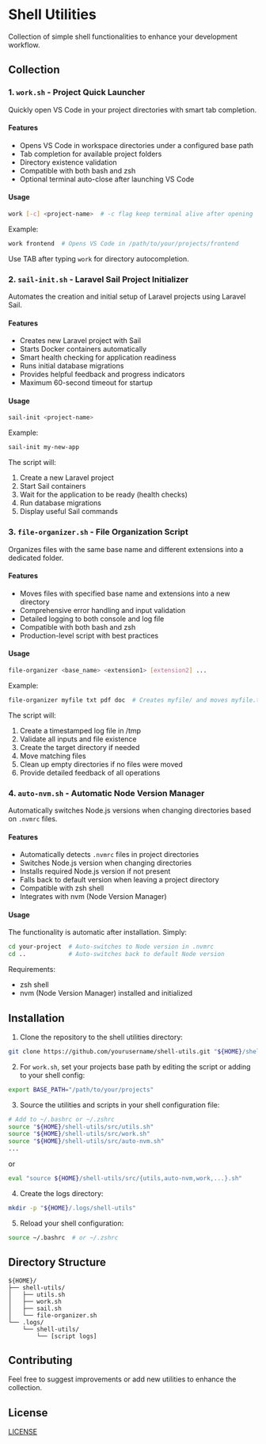 # Shell Utilities

Collection of simple shell functionalities to enhance your development workflow.

## Collection

### 1. `work.sh` - Project Quick Launcher

Quickly open VS Code in your project directories with smart tab completion.

#### Features

-   Opens VS Code in workspace directories under a configured base path
-   Tab completion for available project folders
-   Directory existence validation
-   Compatible with both bash and zsh
-   Optional terminal auto-close after launching VS Code

#### Usage

```bash
work [-c] <project-name>  # -c flag keep terminal alive after opening
```

Example:

```bash
work frontend  # Opens VS Code in /path/to/your/projects/frontend
```

Use TAB after typing `work` for directory autocompletion.

### 2. `sail-init.sh` - Laravel Sail Project Initializer

Automates the creation and initial setup of Laravel projects using Laravel Sail.

#### Features

-   Creates new Laravel project with Sail
-   Starts Docker containers automatically
-   Smart health checking for application readiness
-   Runs initial database migrations
-   Provides helpful feedback and progress indicators
-   Maximum 60-second timeout for startup

#### Usage

```bash
sail-init <project-name>
```

Example:

```bash
sail-init my-new-app
```

The script will:

1. Create a new Laravel project
2. Start Sail containers
3. Wait for the application to be ready (health checks)
4. Run database migrations
5. Display useful Sail commands

### 3. `file-organizer.sh` - File Organization Script

Organizes files with the same base name and different extensions into a dedicated folder.

#### Features

-   Moves files with specified base name and extensions into a new directory
-   Comprehensive error handling and input validation
-   Detailed logging to both console and log file
-   Compatible with both bash and zsh
-   Production-level script with best practices

#### Usage

```bash
file-organizer <base_name> <extension1> [extension2] ...
```

Example:

```bash
file-organizer myfile txt pdf doc  # Creates myfile/ and moves myfile.txt, myfile.pdf, myfile.doc into it
```

The script will:

1. Create a timestamped log file in /tmp
2. Validate all inputs and file existence
3. Create the target directory if needed
4. Move matching files
5. Clean up empty directories if no files were moved
6. Provide detailed feedback of all operations

### 4. `auto-nvm.sh` - Automatic Node Version Manager

Automatically switches Node.js versions when changing directories based on `.nvmrc` files.

#### Features

-   Automatically detects `.nvmrc` files in project directories
-   Switches Node.js version when changing directories
-   Installs required Node.js version if not present
-   Falls back to default version when leaving a project directory
-   Compatible with zsh shell
-   Integrates with nvm (Node Version Manager)

#### Usage

The functionality is automatic after installation. Simply:

```bash
cd your-project  # Auto-switches to Node version in .nvmrc
cd ..            # Auto-switches back to default Node version
```

Requirements:

-   zsh shell
-   nvm (Node Version Manager) installed and initialized

## Installation

1. Clone the repository to the shell utilities directory:

```bash
git clone https://github.com/yourusername/shell-utils.git "${HOME}/shell-utils"
```

2. For `work.sh`, set your projects base path by editing the script or adding to your shell config:

```bash
export BASE_PATH="/path/to/your/projects"
```

3. Source the utilities and scripts in your shell configuration file:

```bash
# Add to ~/.bashrc or ~/.zshrc
source "${HOME}/shell-utils/src/utils.sh"
source "${HOME}/shell-utils/src/work.sh"
source "${HOME}/shell-utils/src/auto-nvm.sh"
...
```

or

```bash
eval "source ${HOME}/shell-utils/src/{utils,auto-nvm,work,...}.sh"
```

4. Create the logs directory:

```bash
mkdir -p "${HOME}/.logs/shell-utils"
```

5. Reload your shell configuration:

```bash
source ~/.bashrc  # or ~/.zshrc
```

## Directory Structure

```
${HOME}/
├── shell-utils/
│   ├── utils.sh
│   ├── work.sh
│   ├── sail.sh
│   └── file-organizer.sh
└── .logs/
    └── shell-utils/
        └── [script logs]
```

## Contributing

Feel free to suggest improvements or add new utilities to enhance the collection.

## License

[LICENSE](./LICENSE)
